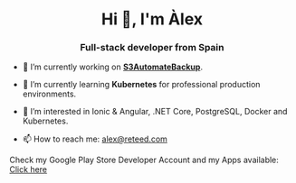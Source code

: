<h1 align="center">Hi 👋, I'm Àlex</h1>
<h3 align="center">Full-stack developer from Spain</h3>

- 🔭 I’m currently working on <a href="https://github.com/reteed/s3automatebackup" target="_blank">**S3AutomateBackup**</a>.

- 🌱 I’m currently learning **Kubernetes** for professional production environments.

- 👀 I’m interested in Ionic & Angular, .NET Core, PostgreSQL, Docker and Kubernetes.

- 📫 How to reach me: alex@reteed.com

Check my Google Play Store Developer Account and my Apps available: <a href="https://play.google.com/store/apps/dev?id=7934182733726465646" target="_blank">Click here</a>
